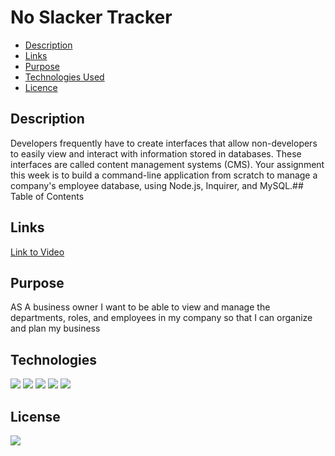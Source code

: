 # No Slacker Tracker


* [Description](#description)
* [Links](#links)
* [Purpose](#purpose)
* [Technologies Used](#technologies)
* [Licence](#license)

## Description

Developers frequently have to create interfaces that allow non-developers to easily view and interact with information stored in databases. These interfaces are called content management systems (CMS). Your assignment this week is to build a command-line application from scratch to manage a company's employee database, using Node.js, Inquirer, and MySQL.## Table of Contents


## Links
<a href="https://drive.google.com/file/d/10urynkJA1gSQBZMHk2HUPE2zy3EJpntW/view">Link to Video</a>



## Purpose

AS A business owner I want to be able to view and manage the departments, roles, and employees in my company so that I can organize and plan my business

## Technologies
<img src="https://img.shields.io/badge/Built%20with-HTML-blue">
<img src="https://img.shields.io/badge/Built%20with-CSS-blue">
<img src="https://img.shields.io/badge/Built%20with-Javascript-blue">
<img src="https://img.shields.io/badge/Built%20with-Inquirer-blue">
<img src="https://img.shields.io/badge/Built%20with-MySQL-blue">


## License

<img src="https://img.shields.io/badge/license-MIT-blue">

